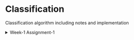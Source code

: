 # Classification
Classification algorithm including notes and implementation

<details>
<summary>Week-1 Assignment-1</summary>
<ul>  
    <li> <a href = "https://github.com/PrashanthSingaravelan/ml-classification/blob/main/Week-1%20Linear%20classifier%20and%20Logistic%20Regression/assignments/Predicting%20sentiments%20from%20product%20reviews.ipynb"></a>
    Predicting sentiments from product reviews</a>
    </li>
</ul>        
</details>
